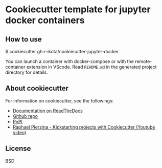# Cookiecutter template for jupyter docker containers

## How to use

  $ cookiecutter gh:r-ikota/cookiecutter-jupyter-docker

You can launch a container with docker-compose or with the remote-container extension in VScode.
Read `README.md` in the generated project directory for details.

## About cookiecutter

For information on cookiecutter, see the followings:
* [Documentation on ReadTheDocs](https://cookiecutter.readthedocs.io)
* [Github repo](https://github.com/audreyr/cookiecutter)
* [PyPI](https://pypi.python.org/pypi/cookiecutter)
* [Raphael Pierzina - Kickstarting projects with Cookiecutter (Youtube video)](https://youtu.be/nExL0SgKsDY)


## License
BSD


